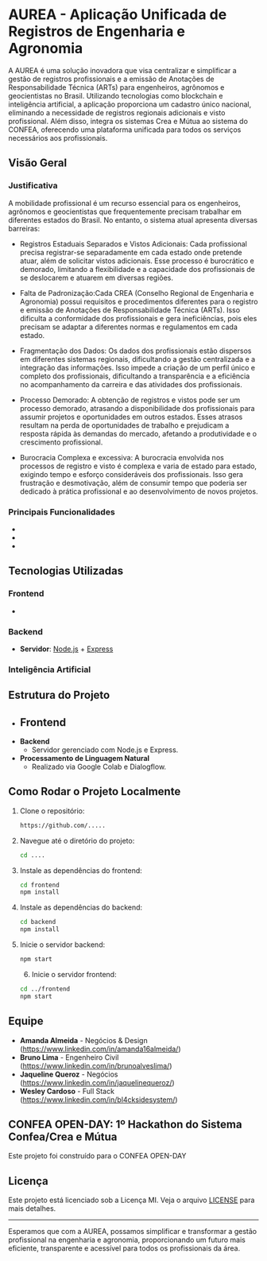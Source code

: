 # AUREA - Aplicação Unificada de Registros de Engenharia e Agronomia

A AUREA é uma solução inovadora que visa centralizar e simplificar a gestão de registros profissionais e a emissão de Anotações de Responsabilidade Técnica (ARTs)
para engenheiros, agrônomos e geocientistas no Brasil. Utilizando tecnologias como blockchain e inteligência artificial, a aplicação proporciona um cadastro único 
nacional, eliminando a necessidade de registros regionais adicionais e visto profissional. Além disso, integra os sistemas Crea e  Mútua ao sistema do CONFEA, 
oferecendo uma plataforma unificada para todos os serviços necessários aos profissionais.

## Visão Geral

### Justificativa
A mobilidade profissional é um recurso essencial para os engenheiros, agrônomos e geocientistas que frequentemente precisam trabalhar em diferentes estados do Brasil. 
No entanto, o sistema atual apresenta diversas barreiras:

- Registros Estaduais Separados e Vistos Adicionais: Cada profissional precisa registrar-se separadamente em cada estado onde pretende atuar, além de solicitar vistos adicionais. 
Esse processo é burocrático e demorado, limitando a flexibilidade e a capacidade dos profissionais de se deslocarem e atuarem em diversas regiões.

- Falta de Padronização:Cada CREA (Conselho Regional de Engenharia e Agronomia) possui requisitos e procedimentos diferentes para o registro e emissão de Anotações
de Responsabilidade Técnica (ARTs). Isso dificulta a conformidade dos profissionais e gera ineficiências, pois eles precisam se adaptar a diferentes normas e regulamentos em cada estado.

- Fragmentação dos Dados: Os dados dos profissionais estão dispersos em diferentes sistemas regionais, dificultando a gestão centralizada e a integração das informações. Isso impede a criação
de um perfil único e completo dos profissionais, dificultando a transparência e a eficiência no acompanhamento da carreira e das atividades dos profissionais.

- Processo Demorado: A obtenção de registros e vistos pode ser um processo demorado, atrasando a disponibilidade dos profissionais para assumir projetos e oportunidades em outros estados.
Esses atrasos resultam na perda de oportunidades de trabalho e prejudicam a resposta rápida às demandas do mercado, afetando a produtividade e o crescimento profissional.

- Burocracia Complexa e excessiva: A burocracia envolvida nos processos de registro e visto é complexa e varia de estado para estado, exigindo tempo e esforço consideráveis dos profissionais.
Isso gera frustração e desmotivação, além de consumir tempo que poderia ser dedicado à prática profissional e ao desenvolvimento de novos projetos.

### Principais Funcionalidades
-
-
-
## Tecnologias Utilizadas

### Frontend
- 

### Backend
- **Servidor**: [Node.js](https://nodejs.org/) + [Express](https://expressjs.com/)

### Inteligência Artificial

## Estrutura do Projeto

- **Frontend**
  - 
- **Backend**
  - Servidor gerenciado com Node.js e Express.
- **Processamento de Linguagem Natural**
  - Realizado via Google Colab e Dialogflow.

## Como Rodar o Projeto Localmente

1. Clone o repositório:
    ```bash
   https://github.com/.....
    ```
2. Navegue até o diretório do projeto:
    ```bash
    cd ....
    ```
3. Instale as dependências do frontend:
    ```bash
    cd frontend
    npm install
    ```
4. Instale as dependências do backend:
    ```bash
    cd backend
    npm install
    ```
5. Inicie o servidor backend:
    ```bash
    npm start
    ```
    6. Inicie o servidor frontend:
    ```bash
    cd ../frontend
    npm start
    ```

## Equipe

- **Amanda Almeida** - Negócios & Design (https://www.linkedin.com/in/amanda16almeida/)
- **Bruno Lima** - Engenheiro Civil (https://www.linkedin.com/in/brunoalveslima/)
- **Jaqueline Queroz** - Negócios (https://www.linkedin.com/in/jaquelinequeroz/)
- **Wesley Cardoso** - Full Stack (https://www.linkedin.com/in/bl4cksidesystem/)

## CONFEA OPEN-DAY: 1º Hackathon do Sistema Confea/Crea e Mútua

Este projeto foi construído para o CONFEA OPEN-DAY

## Licença
Este projeto está licenciado sob a Licença MI. Veja o arquivo [LICENSE](LICENSE) para mais detalhes.

---

Esperamos que com a AUREA, possamos simplificar e transformar a gestão profissional na engenharia e agronomia, 
proporcionando um futuro mais eficiente, transparente e acessível para todos os profissionais da área.
